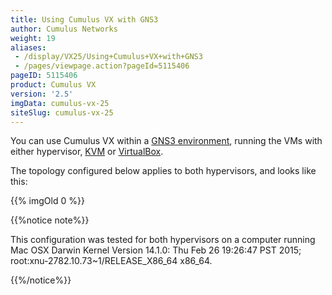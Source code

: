 ```yaml
---
title: Using Cumulus VX with GNS3
author: Cumulus Networks
weight: 19
aliases:
 - /display/VX25/Using+Cumulus+VX+with+GNS3
 - /pages/viewpage.action?pageId=5115406
pageID: 5115406
product: Cumulus VX
version: '2.5'
imgData: cumulus-vx-25
siteSlug: cumulus-vx-25
---
```

You can use Cumulus VX within a [GNS3
environment](https://community.gns3.com/login.jspa?referer=/community/software/download),
running the VMs with either hypervisor,
[KVM](http://www.linux-kvm.org/page/Downloads) or
[VirtualBox](https://www.virtualbox.org/wiki/Downloads).

The topology configured below applies to both hypervisors, and looks
like this:

{{% imgOld 0 %}}

{{%notice note%}}

This configuration was tested for both hypervisors on a computer running
Mac OSX Darwin Kernel Version 14.1.0: Thu Feb 26 19:26:47 PST 2015;
root:xnu-2782.10.73\~1/RELEASE\_X86\_64 x86\_64.

{{%/notice%}}
